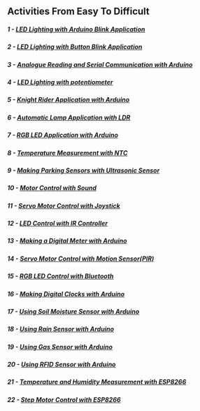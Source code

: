 ## Activities From Easy To Difficult

##### 1 - [LED Lighting with Arduino Blink Application](https://github.com/Robotistan/ArduinoProjectKit/tree/main/Examples/LED%20Lighting "Heading Link")
##### 2 - [LED Lighting with Button Blink Application](https://github.com/Robotistan/ArduinoProjectKit/tree/main/Examples/LED%20Lighting%20With%20Button "Heading Link")	
##### 3 - [Analogue Reading and Serial Communication with Arduino](https://github.com/Robotistan/ArduinoProjectKit/tree/main/Examples/Analog%20Reading "Heading Link")
##### 4 - [LED Lighting with potentiometer](https://github.com/Robotistan/ArduinoProjectKit/tree/main/Examples/LED%20Lighting%20With%20Potentiometer "Heading Link")
##### 5 - [Knight Rider Application with Arduino](https://github.com/Robotistan/ArduinoProjectKit/tree/main/Examples/Knight%20Rider%20App "Heading Link")
##### 6 - [Automatic Lamp Application with LDR](https://github.com/Robotistan/ArduinoProjectKit/tree/main/Examples/Automatic%20Lamp%20App "Heading Link")
##### 7 - [RGB LED Application with Arduino](https://github.com/Robotistan/ArduinoProjectKit/tree/main/Examples/RGB%20LED%20App "Heading Link")
##### 8 - [Temperature Measurement with NTC](https://github.com/Robotistan/ArduinoProjectKit/tree/main/Examples/Temperature%20Measurement%20With%20NTC "Heading Link")
##### 9 - [Making Parking Sensors with Ultrasonic Sensor](https://github.com/Robotistan/ArduinoProjectKit/tree/main/Examples/Making%20Park%20Sensors%20With%20Ultrasonic%20Sensor "Heading Link" )
##### 10 - [Motor Control with Sound](https://github.com/Robotistan/ArduinoProjectKit/tree/main/Examples/Motor%20Control%20With%20Sound "Heading Link")
##### 11 - [Servo Motor Control with Joystick](https://github.com/Robotistan/ArduinoProjectKit/tree/main/Examples/Servo%20Motor%20Control%20With%20Joystick "Heading Link")
##### 12 - [LED Control with IR Controller](https://github.com/Robotistan/ArduinoProjectKit/tree/main/Examples/LED%20Control%20with%20IR%20Controller "Heading Link")
##### 13 - [Making a Digital Meter with Arduino](https://github.com/Robotistan/ArduinoProjectKit/tree/main/Examples/Making%20a%20Digital%20Meter%20with%20Arduino "Heading Link")
##### 14 - [Servo Motor Control with Motion Sensor(PIR)](https://github.com/Robotistan/ArduinoProjectKit/tree/main/Examples/Servo%20Motor%20Control%20With%20Motion%20Sensor "Heading Link")
##### 15 - [RGB LED Control with Bluetooth](https://github.com/Robotistan/ArduinoProjectKit/tree/main/Examples/RGB%20Led%20Control%20with%20Bluetooth "Heading Link")
##### 16 - [Making Digital Clocks with Arduino](https://github.com/Robotistan/ArduinoProjectKit/tree/main/Examples/Making%20a%20Digital%20Clock%20with%20Arduino "Heading Link")
##### 17 - [Using Soil Moisture Sensor with Arduino](https://github.com/Robotistan/ArduinoProjectKit/tree/main/Examples/Using%20Soil%20Moisture%20Sensor%20with%20Arduino "Heading Link" )
##### 18 - [Using Rain Sensor with Arduino](https://github.com/Robotistan/ArduinoProjectKit/tree/main/Examples/Using%20Rain%20Sensor%20with%20Arduino "Heading Link")
##### 19 - [Using Gas Sensor with Arduino](https://github.com/Robotistan/ArduinoProjectKit/tree/main/Examples/Using%20Gas%20Sensor%20with%20Arduino "Heading Link")
##### 20 - [Using RFID Sensor with Arduino](https://github.com/Robotistan/ArduinoProjectKit/tree/main/Examples/Using%20RFID%20Sensor%20with%20Arduino "Heading Link")
##### 21 - [Temperature and Humidity Measurement with ESP8266](https://github.com/Robotistan/ArduinoProjectKit/tree/main/Examples/Temperature%20and%20Humudity%20Measurement%20withESP8266 "Heading Link")
##### 22 - [Step Motor Control with ESP8266](https://github.com/Robotistan/ArduinoProjectKit/tree/main/Examples/Step%20Motor%20Control%20with%20ESP8266 "Heading Link")
